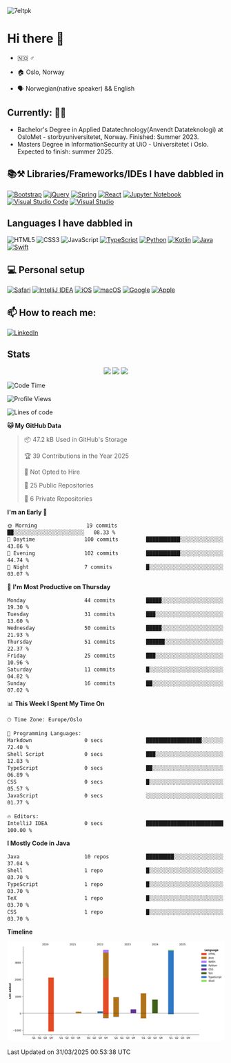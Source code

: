 ![7eltpk](https://user-images.githubusercontent.com/72759116/225403983-923e78c9-c854-42f7-9b1e-be56d9b5c6ca.gif)


# Hi there 👋

- :norway: :male_sign:

- :house: Oslo, Norway

- :speaking_head: Norwegian(native speaker) && English

## **Currently:** :student:
- Bachelor's Degree in Applied Datatechnology(Anvendt Datateknologi) at OsloMet - storbyuniversitetet, Norway. Finished: Summer 2023. 
- Masters Degree in InformationSecurity at UiO - Universitetet i Oslo. Expected to finish: summer 2025. 

## 📚⚒️ Libraries/Frameworks/IDEs I have dabbled in
[![Bootstrap](https://img.shields.io/badge/bootstrap-%23563D7C.svg?style=for-the-badge&logo=bootstrap&logoColor=white)](https://getbootstrap.com)
[![jQuery](https://img.shields.io/badge/jquery-%230769AD.svg?style=for-the-badge&logo=jquery&logoColor=white)](https://jquery.com)
[![Spring](https://img.shields.io/badge/spring-%236DB33F.svg?style=for-the-badge&logo=spring&logoColor=white)](https://spring.io)
[![React](https://img.shields.io/badge/-ReactJs-61DAFB?style=for-the-badge&logo=react&logoColor=white)](https://react.dev)
[![Jupyter Notebook](https://img.shields.io/badge/jupyter-%23FA0F00.svg?style=for-the-badge&logo=jupyter&logoColor=white)](https://jupyter.org)
[![Visual Studio Code](https://img.shields.io/badge/Visual%20Studio%20Code-0078d7.svg?style=for-the-badge&logo=visual-studio-code&logoColor=white)](https://code.visualstudio.com)
[![Visual Studio](https://img.shields.io/badge/Visual%20Studio-5C2D91.svg?style=for-the-badge&logo=visual-studio&logoColor=white)](https://visualstudio.microsoft.com)

## Languages I have dabbled in
![HTML5](https://img.shields.io/badge/html5-%23E34F26.svg?style=for-the-badge&logo=html5&logoColor=white)
![CSS3](https://img.shields.io/badge/css3-%231572B6.svg?style=for-the-badge&logo=css3&logoColor=white)
![JavaScript](https://img.shields.io/badge/javascript-%23323330.svg?style=for-the-badge&logo=javascript&logoColor=white)
[![TypeScript](https://img.shields.io/badge/TypeScript-007ACC?style=for-the-badge&logo=typescript&logoColor=white)](https://www.typescriptlang.org)
[![Python](https://img.shields.io/badge/python-3670A0?style=for-the-badge&logo=python&logoColor=white)](https://www.python.org)
[![Kotlin](https://img.shields.io/badge/Kotlin-7F52FF?style=for-the-badge&logo=Kotlin&logoColor=white)](https://kotlinlang.org)
[![Java](https://img.shields.io/badge/java-%23ED8B00.svg?style=for-the-badge&logo=java&logoColor=white)](https://www.java.com/en/)
[![Swift](https://img.shields.io/badge/swift-F54A2A?style=for-the-badge&logo=swift&logoColor=white)](https://www.swift.org)

## 💻 Personal setup
[![Safari](https://img.shields.io/badge/Safari-000000?style=for-the-badge&logo=Safari&logoColor=white)](https://www.apple.com/safari/)
[![IntelliJ IDEA](https://img.shields.io/badge/IntelliJIDEA-000000.svg?style=for-the-badge&logo=intellij-idea&logoColor=white)](https://www.jetbrains.com/idea/)
[![iOS](https://img.shields.io/badge/iOS-000000?style=for-the-badge&logo=ios&logoColor=white)](https://www.apple.com/iphone/)
[![macOS](https://img.shields.io/badge/mac%20os-000000?style=for-the-badge&logo=macos&logoColor=white)](https://www.apple.com/mac/)
[![Google](https://img.shields.io/badge/google-4285F4?style=for-the-badge&logo=google&logoColor=white)](https://www.google.com/)
[![Apple](https://img.shields.io/badge/Apple-%23000000.svg?style=for-the-badge&logo=apple&logoColor=white)](https://www.apple.com)

## 📫 How to reach me: 
[![LinkedIn](https://img.shields.io/badge/-linkedin-gray&?style=for-the-badge&color=gray&logo=linkedin&logoColor=blue)](https://www.linkedin.com/in/aksel-holm-jensen/)

## Stats
<p align=center>
  <img src = "https://github-readme-stats.vercel.app/api?username=Alkes88&show_icons=true&theme=dark&hide_border=true" width = 350>
  <img src = "https://github-readme-streak-stats.herokuapp.com?user=Alkes88&theme=dark&hide_border=true" width = 350>
  <img src = "https://github-readme-stats.vercel.app/api/top-langs/?username=Alkes88&layout=compact" width = 350>
</p>

<!--START_SECTION:waka-->
![Code Time](http://img.shields.io/badge/Code%20Time-55%20hrs%2054%20mins-blue)

![Profile Views](http://img.shields.io/badge/Profile%20Views-16-blue)

![Lines of code](https://img.shields.io/badge/From%20Hello%20World%20I%27ve%20Written-13.0%20thousand%20lines%20of%20code-blue)

**🐱 My GitHub Data** 

> 📦 47.2 kB Used in GitHub's Storage 
 > 
> 🏆 39 Contributions in the Year 2025
 > 
> 🚫 Not Opted to Hire
 > 
> 📜 25 Public Repositories 
 > 
> 🔑 6 Private Repositories 
 > 
**I'm an Early 🐤** 

```text
🌞 Morning                19 commits          ██░░░░░░░░░░░░░░░░░░░░░░░   08.33 % 
🌆 Daytime                100 commits         ███████████░░░░░░░░░░░░░░   43.86 % 
🌃 Evening                102 commits         ███████████░░░░░░░░░░░░░░   44.74 % 
🌙 Night                  7 commits           █░░░░░░░░░░░░░░░░░░░░░░░░   03.07 % 
```
📅 **I'm Most Productive on Thursday** 

```text
Monday                   44 commits          █████░░░░░░░░░░░░░░░░░░░░   19.30 % 
Tuesday                  31 commits          ███░░░░░░░░░░░░░░░░░░░░░░   13.60 % 
Wednesday                50 commits          █████░░░░░░░░░░░░░░░░░░░░   21.93 % 
Thursday                 51 commits          ██████░░░░░░░░░░░░░░░░░░░   22.37 % 
Friday                   25 commits          ███░░░░░░░░░░░░░░░░░░░░░░   10.96 % 
Saturday                 11 commits          █░░░░░░░░░░░░░░░░░░░░░░░░   04.82 % 
Sunday                   16 commits          ██░░░░░░░░░░░░░░░░░░░░░░░   07.02 % 
```


📊 **This Week I Spent My Time On** 

```text
🕑︎ Time Zone: Europe/Oslo

💬 Programming Languages: 
Markdown                 0 secs              ██████████████████░░░░░░░   72.40 % 
Shell Script             0 secs              ███░░░░░░░░░░░░░░░░░░░░░░   12.83 % 
TypeScript               0 secs              ██░░░░░░░░░░░░░░░░░░░░░░░   06.89 % 
CSS                      0 secs              █░░░░░░░░░░░░░░░░░░░░░░░░   05.57 % 
JavaScript               0 secs              ░░░░░░░░░░░░░░░░░░░░░░░░░   01.77 % 

🔥 Editors: 
IntelliJ IDEA            0 secs              █████████████████████████   100.00 % 
```

**I Mostly Code in Java** 

```text
Java                     10 repos            █████████░░░░░░░░░░░░░░░░   37.04 % 
Shell                    1 repo              █░░░░░░░░░░░░░░░░░░░░░░░░   03.70 % 
TypeScript               1 repo              █░░░░░░░░░░░░░░░░░░░░░░░░   03.70 % 
TeX                      1 repo              █░░░░░░░░░░░░░░░░░░░░░░░░   03.70 % 
CSS                      1 repo              █░░░░░░░░░░░░░░░░░░░░░░░░   03.70 % 
```



**Timeline**

![Lines of Code chart](https://raw.githubusercontent.com/Alkes88/Alkes88/main/assets/bar_graph.png)


 Last Updated on 31/03/2025 00:53:38 UTC
<!--END_SECTION:waka-->

<!--
**Alkes88/Alkes88** is a ✨ _special_ ✨ repository because its `README.md` (this file) appears on your GitHub profile.

Here are some ideas to get you started:

- 🔭 I’m currently working on ...
- 🌱 I’m currently learning ...
- 👯 I’m looking to collaborate on ...
- 🤔 I’m looking for help with ...
- 💬 Ask me about ...
- 😄 Pronouns: ...
- ⚡ Fun fact: ...
-->
